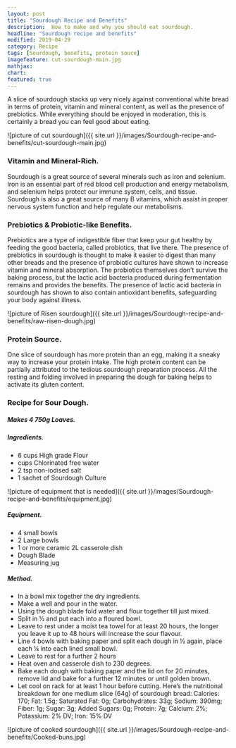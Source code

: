 ```yaml
---
layout: post
title: "Sourdough Recipe and Benefits"
description:  How to make and why you should eat sourdough.
headline: "Sourdough recipe and benefits"
modified: 2019-04-29
category: Recipe
tags: [Sourdough, benefits, protein souce]
imagefeature: cut-sourdough-main.jpg 
mathjax: 
chart:
featured: true
---
```

<style>

	

		.post-template .notepad-post-content > div:not(.notepad-post-title) p:first-child {

			    font-size: 1rem;
		
		}

		.notepad-post-title h1{

        	color: #e51843!important;
    	}

</style>

A slice of sourdough stacks up very nicely against conventional white bread in terms of protein, vitamin and mineral content, as well as the presence of prebiotics. While everything should be enjoyed in moderation, this is certainly a bread you can feel good about eating.


![picture of cut sourdough]({{ site.url }}/images/Sourdough-recipe-and-benefits/cut-sourdough-main.jpg)

### Vitamin and Mineral-Rich.
Sourdough is a great source of several minerals such as iron and selenium. Iron is an essential part of red blood cell production and energy metabolism, and selenium helps protect our immune system, cells, and tissue. Sourdough is also a great source of many B vitamins, which assist in proper nervous system function and help regulate our metabolisms.

### Prebiotics & Probiotic-like Benefits.
Prebiotics are a type of indigestible fiber that keep your gut healthy by feeding the good bacteria, called probiotics, that live there. The presence of prebiotics in sourdough is thought to make it easier to digest than many other breads and the presence of probiotic cultures have shown to increase vitamin and mineral absorption. The probiotics themselves don’t survive the baking process, but the lactic acid bacteria produced during fermentation remains and provides the benefits. The presence of lactic acid bacteria in sourdough has shown to also contain antioxidant benefits, safeguarding your body against illness.

![picture of Risen sourdough]({{ site.url }}/images/Sourdough-recipe-and-benefits/raw-risen-dough.jpg)

### Protein Source.
One slice of sourdough has more protein than an egg, making it a sneaky way to increase your protein intake. The high protein content can be partially attributed to the tedious sourdough preparation process. All the resting and folding involved in preparing the dough for baking helps to activate its gluten content. 




### Recipe for Sour Dough.

##### Makes 4 750g Loaves.
##### Ingredients. 
+ 6 cups High grade Flour
+ cups Chlorinated free water
+ 2 tsp non-iodised salt
+ 1 sachet of Sourdough Culture

![picture of equipment that is needed]({{ site.url }}/images/Sourdough-recipe-and-benefits/equipment.jpg)

##### Equipment.
+ 4 small bowls
+ 2 Large bowls
+ 1 or more ceramic 2L casserole dish
+ Dough Blade
+ Measuring jug

##### Method.
+ In a bowl mix together the dry ingredients. 
+ Make a well and pour in the water.
+ Using the dough blade fold water and flour together till just mixed.
+ Split in ½ and put each into a floured bowl.
+ Leave to rest under a moist tea towel for at least 20 hours, the longer you leave it up to 48 hours will increase the sour flavour.
+ Line 4 bowls with baking paper and split each dough in ½ again, place each ¼ into each lined small bowl.
+ Leave to rest for a further 2 hours
+ Heat oven and casserole dish to 230 degrees.
+ Bake each dough with baking paper and the lid on for 20 minutes, remove lid and bake for a further 12 minutes or until golden brown.
+ Let cool on rack for at least 1 hour before cutting.
Here’s the nutritional breakdown for one medium slice (64g) of sourdough bread:
Calories: 170; Fat: 1.5g; Saturated Fat: 0g; Carbohydrates: 33g; Sodium: 390mg; Fiber: 1g; Sugar: 3g; Added Sugars: 0g; Protein: 7g; Calcium: 2%; Potassium: 2% DV; Iron: 15% DV

![picture of cooked sourdough]({{ site.url }}/images/Sourdough-recipe-and-benefits/Cooked-buns.jpg)
